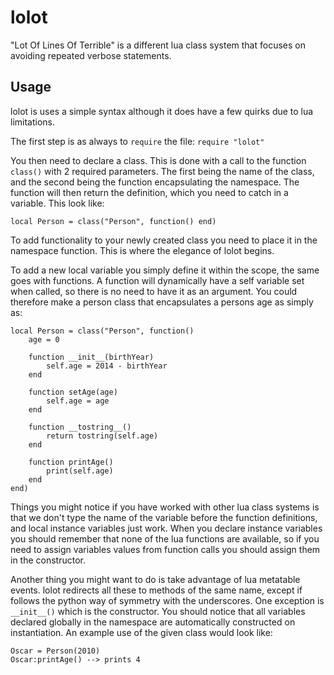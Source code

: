 lolot
=====

"Lot Of Lines Of Terrible" is a different lua class system that focuses on avoiding repeated verbose statements.

Usage
-----

lolot is uses a simple syntax although it does have a few quirks due to lua limitations.

The first step is as always to ```require``` the file: ```require "lolot"```

You then need to declare a class. This is done with a call to the function ```class()``` with 2 required parameters. The first being the name of the class, and the second being the function encapsulating the namespace. The function will then return the definition, which you need to catch in a variable. This look like:

```
local Person = class("Person", function() end)
```

To add functionality to your newly created class you need to place it in the namespace function. This is where the elegance of lolot begins.

To add a new local variable you simply define it within the scope, the same goes with functions. A function will dynamically have a self variable set when called, so there is no need to have it as an argument. You could therefore make a person class that encapsulates a persons age as simply as:

```
local Person = class("Person", function()
	age = 0

	function __init__(birthYear)
		self.age = 2014 - birthYear
	end

	function setAge(age)
		self.age = age
	end

	function __tostring__()
		return tostring(self.age)
	end

	function printAge()
		print(self.age)
	end
end)
```

Things you might notice if you have worked with other lua class systems is that we don't type the name of the variable before the function definitions, and local instance variables just work. When you declare instance variables you should remember that none of the lua functions are available, so if you need to assign variables values from function calls you should assign them in the constructor.

Another thing you might want to do is take advantage of lua metatable events. lolot redirects all these to methods of the same name, except if follows the python way of symmetry with the underscores. One exception is ```__init__()``` which is the constructor. You should notice that all variables declared globally in the namespace are automatically constructed on instantiation. An example use of the given class would look like:

```
Oscar = Person(2010)
Oscar:printAge() --> prints 4
```
